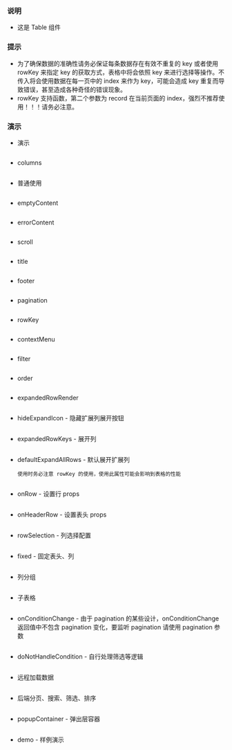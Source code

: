 ### 说明

-   这是 Table 组件

### 提示

-   为了确保数据的准确性请务必保证每条数据存在有效不重复的 key 或者使用 rowKey 来指定 key 的获取方式，表格中将会依照 key 来进行选择等操作。不传入将会使用数据在每一页中的 index 来作为 key，可能会造成 key 重复而导致错误，甚至造成各种奇怪的错误现象。
-   rowKey 支持函数，第二个参数为 record 在当前页面的 index，强烈不推荐使用！！！请务必注意。

### 演示

-   演示

```js {"codepath": "table.jsx"}
```

-   columns

```js {"codepath": "columns.jsx"}
```

-   普通使用

```js {"codepath": "base.jsx"}
```

-   emptyContent

```js {"codepath": "emptyContent.jsx"}
```

-   errorContent

```js {"codepath": "errorContent.jsx"}
```

-   scroll

```js {"codepath": "scroll.jsx"}
```

-   title

```js {"codepath": "title.jsx"}
```

-   footer

```js {"codepath": "footer.jsx"}
```

-   pagination

```js {"codepath": "pagination.jsx"}
```

-   rowKey

```js {"codepath": "rowKey.jsx"}
```

-   contextMenu

```js {"codepath": "contextMenu.jsx"}
```

-   filter

```js {"codepath": "filter.jsx"}
```

-   order

```js {"codepath": "order.jsx"}
```

-   expandedRowRender

```js {"codepath": "expandedRowRender.jsx"}
```

-   hideExpandIcon - 隐藏扩展列展开按钮

```js {"codepath": "hideExpandIcon.jsx"}
```

-   expandedRowKeys - 展开列

```js {"codepath": "expandedRowKeys.jsx"}
```

-   defaultExpandAllRows - 默认展开扩展列

    `使用时务必注意 rowKey 的使用，使用此属性可能会影响到表格的性能`

```js {"codepath": "defaultExpandAllRows.jsx"}
```

-   onRow - 设置行 props

```js {"codepath": "onRow.jsx"}
```

-   onHeaderRow - 设置表头 props

```js {"codepath": "onHeaderRow.jsx"}
```

-   rowSelection - 列选择配置

```js {"codepath": "rowSelection.jsx"}
```

-   fixed - 固定表头、列

```js {"codepath": "fixed.jsx"}
```

-   列分组

```js {"codepath": "groupColumns.jsx"}
```

-   子表格

```js {"codepath": "subTable.jsx"}
```

-   onConditionChange - 由于 pagination 的某些设计，onConditionChange 返回值中不包含 pagination 变化，要监听 pagination 请使用 pagination 参数

```js {"codepath": "onConditionChange.jsx"}
```

-   doNotHandleCondition - 自行处理筛选等逻辑

```js {"codepath": "doNotHandleCondition.jsx"}
```

-   远程加载数据

```js {"codepath": "loadingDataFromRemote.jsx"}
```

-   后端分页、搜索、筛选、排序

```js {"codepath": "fullRemoteTable.jsx"}
```

-   popupContainer - 弹出层容器

```js {"codepath": "popupContainer.jsx"}
```

-   demo - 样例演示

```js {"codepath": "demo.jsx"}
```
